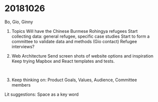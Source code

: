 # 20181026



Bo, Gio, Ginny

1. Topics
   Will have the Chinese Burmese Rohingya refugees
   Start collecting data: 
   	general refugee, specific case studies
   Start to form a committee to validate data and methods (Gio contact)
   	Refugee interviews?
   ​


2. Web Architecture 
   Send screen shots of website options and inspiration
   Keep trying Mapbox and React templates and tests. 

   ​

3. Keep thinking on: 
   Product Goals, Values, Audience, Committee members



 



Lit suggestions: Space as a key word